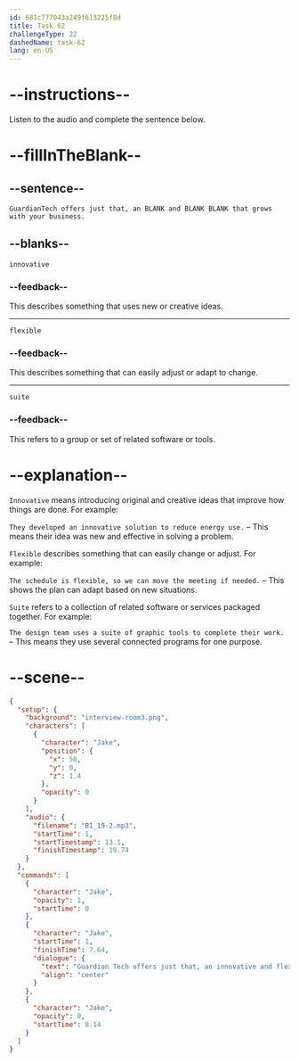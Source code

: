 ```yaml
---
id: 681c777043a249f613225f8d
title: Task 62
challengeType: 22
dashedName: task-62
lang: en-US
---
```


<!-- (Audio) Jake: GuardianTech offers just that, an innovative and flexible suite that grows with your business. -->

# --instructions--

Listen to the audio and complete the sentence below.

# --fillInTheBlank--

## --sentence--

`GuardianTech offers just that, an BLANK and BLANK BLANK that grows with your business.`

## --blanks--

`innovative`

### --feedback--

This describes something that uses new or creative ideas.

---

`flexible`

### --feedback--

This describes something that can easily adjust or adapt to change.

---

`suite`

### --feedback--

This refers to a group or set of related software or tools.

# --explanation--

`Innovative` means introducing original and creative ideas that improve how things are done. For example:

`They developed an innovative solution to reduce energy use.` – This means their idea was new and effective in solving a problem.

`Flexible` describes something that can easily change or adjust. For example:

`The schedule is flexible, so we can move the meeting if needed.` – This shows the plan can adapt based on new situations.

`Suite` refers to a collection of related software or services packaged together. For example:

`The design team uses a suite of graphic tools to complete their work.` – This means they use several connected programs for one purpose.

# --scene--

```json
{
  "setup": {
    "background": "interview-room3.png",
    "characters": [
      {
        "character": "Jake",
        "position": {
          "x": 50,
          "y": 0,
          "z": 1.4
        },
        "opacity": 0
      }
    ],
    "audio": {
      "filename": "B1_19-2.mp3",
      "startTime": 1,
      "startTimestamp": 13.1,
      "finishTimestamp": 19.74
    }
  },
  "commands": [
    {
      "character": "Jake",
      "opacity": 1,
      "startTime": 0
    },
    {
      "character": "Jake",
      "startTime": 1,
      "finishTime": 7.64,
      "dialogue": {
        "text": "Guardian Tech offers just that, an innovative and flexible suite that grows with your business.",
        "align": "center"
      }
    },
    {
      "character": "Jake",
      "opacity": 0,
      "startTime": 8.14
    }
  ]
}
```
